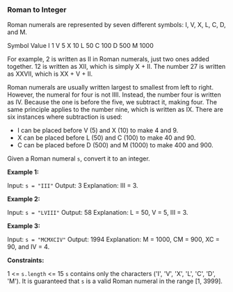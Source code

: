 ### Roman to Integer

Roman numerals are represented by seven different symbols: I, V, X, L, C, D, and M.

Symbol   Value
I        1
V        5
X        10
L        50
C        100
D        500
M        1000

For example, 2 is written as II in Roman numerals, just two ones added together. 12 is written as XII, which is simply X + II. The number 27 is written as XXVII, which is XX + V + II.

Roman numerals are usually written largest to smallest from left to right. However, the numeral for four is not IIII. Instead, the number four is written as IV. Because the one is before the five, we subtract it, making four. The same principle applies to the number nine, which is written as IX. There are six instances where subtraction is used:

- I can be placed before V (5) and X (10) to make 4 and 9. 
- X can be placed before L (50) and C (100) to make 40 and 90. 
- C can be placed before D (500) and M (1000) to make 400 and 900.

Given a Roman numeral `s`, convert it to an integer.

**Example 1:**

Input: `s = "III"`
Output: 3
Explanation: III = 3.

**Example 2:**

Input: `s = "LVIII"`
Output: 58
Explanation: L = 50, V = 5, III = 3.

**Example 3:**

Input: `s = "MCMXCIV"`
Output: 1994
Explanation: M = 1000, CM = 900, XC = 90, and IV = 4.

**Constraints:**

1 <= `s.length` <= 15
`s` contains only the characters ('I', 'V', 'X', 'L', 'C', 'D', 'M').
It is guaranteed that `s` is a valid Roman numeral in the range [1, 3999].
